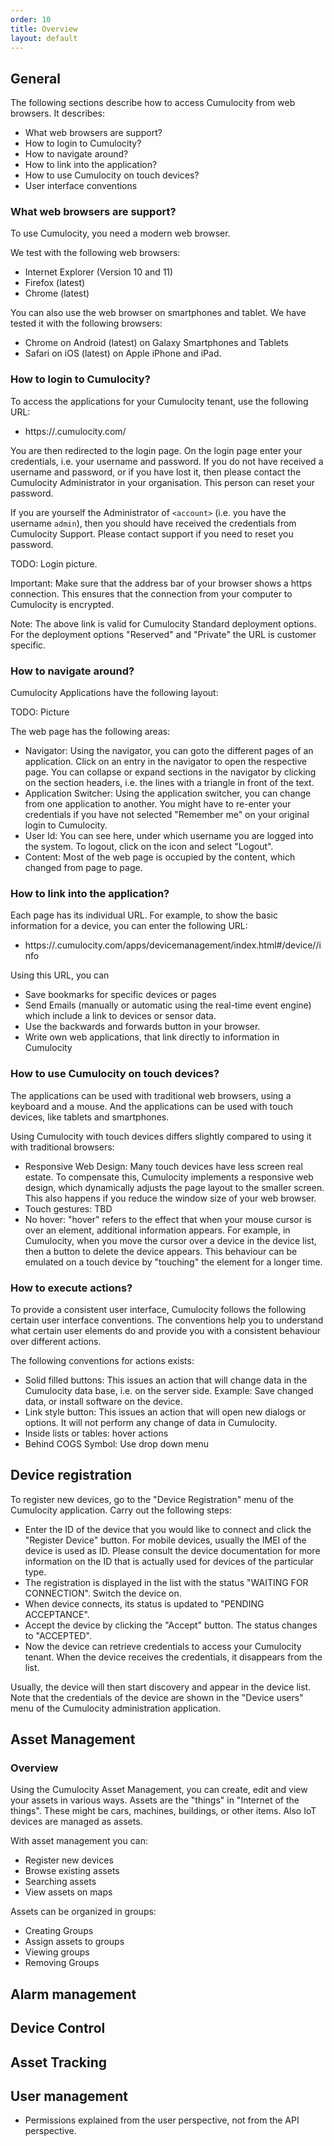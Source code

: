 ```yaml
---
order: 10
title: Overview
layout: default
---
```


## General

The following sections describe how to access Cumulocity from web browsers. It describes:

   * What web browsers are support?
   * How to login to Cumulocity?
   * How to navigate around?
   * How to link into the application?
   * How to use Cumulocity on touch devices?
   * User interface conventions

### What web browsers are support?

To use Cumulocity, you need a modern web browser.

We test with the following web browsers:

  * Internet Explorer (Version 10 and 11)
  * Firefox (latest)
  * Chrome (latest)

You can also use the web browser on smartphones and tablet. We have tested it with the following browsers:

  * Chrome on Android (latest) on Galaxy Smartphones and Tablets
  * Safari on iOS (latest) on Apple iPhone and iPad.

### How to login to Cumulocity?

To access the applications for your Cumulocity tenant, use the following URL:

   * https://<account>.cumulocity.com/

You are then redirected to the login page. On the login page enter your credentials, i.e. your username and password. If you do not have received a username and password, or if you have lost it, then please contact the Cumulocity Administrator in your organisation. This person can reset your password.

If you are yourself the Administrator of `<account>` (i.e. you have the username `admin`), then you should have received the credentials from Cumulocity Support. Please contact support if you need to reset you password.

TODO: Login picture.  

Important: Make sure that the address bar of your browser shows a https connection. This ensures that the connection from your computer to Cumulocity is encrypted.  

Note: The above link is valid for Cumulocity Standard deployment options. For the deployment options "Reserved" and "Private" the URL is customer specific.

### How to navigate around?

Cumulocity Applications have the following layout:

TODO: Picture

The web page has the following areas:

  * Navigator: Using the navigator, you can goto the different pages of an application. Click on an entry in the navigator to open the respective page. You can collapse or expand sections in the navigator by clicking on the section headers, i.e. the lines with a triangle in front of the text. 
  * Application Switcher: Using the application switcher, you can change from one application to another. You might have to re-enter your credentials if you have not selected "Remember me" on your original login to Cumulocity.
  * User Id: You can see here, under which username you are logged into the system. To logout, click on the icon and select "Logout".
  * Content: Most of the web page is occupied by the content, which changed from page to page.

### How to link into the application?

Each page has its individual URL. For example, to show the basic information for a device, you can enter the following URL:

  * https://<tenant>.cumulocity.com/apps/devicemanagement/index.html#/device/<id>/info

Using this URL, you can

  * Save bookmarks for specific devices or pages
  * Send Emails (manually or automatic using the real-time event engine) which include a link to devices or sensor data.
  * Use the backwards and forwards button in your browser.
  * Write own web applications, that link directly to information in Cumulocity

### How to use Cumulocity on touch devices?

The applications can be used with traditional web browsers, using a keyboard and a mouse. And the applications can be used with touch devices, like tablets and smartphones.

Using Cumulocity with touch devices differs slightly compared to using it with traditional browsers:
   * Responsive Web Design: Many touch devices have less screen real estate. To compensate this, Cumulocity implements a responsive web design, which dynamically adjusts the page layout to the smaller screen. This also happens if you reduce the window size of your web browser. 
   * Touch gestures: TBD
   * No hover: "hover" refers to the effect that when your mouse cursor is over an element, additional information appears. For example, in Cumulocity, when you move the cursor over a device in the device list, then a button to delete the device appears. This behaviour can be emulated on a touch device by "touching" the element for a longer time. 

### How to execute actions?

To provide a consistent user interface, Cumulocity follows the following certain user interface conventions. The conventions help you to understand what certain user elements do and provide you with a consistent behaviour over different actions.

The following conventions for actions exists:
   * Solid filled buttons: This issues an action that will change data in the Cumulocity data base, i.e. on the server side. Example: Save changed data, or install software on the device.
   * Link style button: This issues an action that will open new dialogs or options. It will not perform any change of data in Cumulocity.
   * Inside lists or tables: hover actions
   * Behind COGS Symbol: Use drop down menu

## Device registration

To register new devices, go to the "Device Registration" menu of the Cumulocity application. Carry out the following steps:

* Enter the ID of the device that you would like to connect and click the "Register Device" button. For mobile devices, usually the IMEI of the device is used as ID. Please consult the device documentation for more information on the ID that is actually used for devices of the particular type.
* The registration is displayed in the list with the status "WAITING FOR CONNECTION". Switch the device on.
* When device connects, its status is updated to "PENDING ACCEPTANCE".
* Accept the device by clicking the "Accept" button. The status changes to "ACCEPTED". 
* Now the device can retrieve credentials to access your Cumulocity tenant. When the device receives the credentials, it disappears from the list. 

Usually, the device will then start discovery and appear in the device list. Note that the credentials of the device are shown in the "Device users" menu of the Cumulocity administration application.

## Asset Management

### Overview

Using the Cumulocity Asset Management, you can create, edit and view your assets in various ways. Assets are the "things" in "Internet of the things". These might be cars, machines, buildings, or other items. Also IoT devices are managed as assets.

With asset management you can:

 * Register new devices
 * Browse existing assets
 * Searching assets 
 * View assets on maps

Assets can be organized in groups:

 * Creating Groups
 * Assign assets to groups
 * Viewing groups
 * Removing Groups
 


## Alarm management

## Device Control

## Asset Tracking

## User management

* Permissions explained from the user perspective, not from the API perspective.